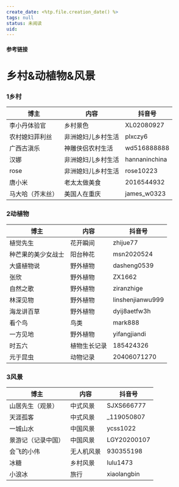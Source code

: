 ```yaml
---
create_date: <%tp.file.creation_date() %>
tags: null
status: 未阅读 
uid: 
---
```



#### 参考链接

# 乡村&动植物&风景

### 1乡村

| 博主 | 内容 | 抖音号 |
| --- | --- | --- |
| 李小丹体验官 | 乡村景色 | XL02080927 |
| 农村媳妇菲利丝 | 非洲媳妇儿乡村生活 | plxczy6 |
| 广西古滇乐 | 神雕侠侣农村生活 | wd516888888 |
| 汉娜 | 非洲媳妇儿乡村生活 | hannaninchina |
| rose | 非洲媳妇儿乡村生活 | rose10223 |
| 唐小米 | 老太太做美食 | 2016544932 |
| 马大哈（芥末丝） | 美国人在重庆 | james_w0323 |

### 2动植物

| 博主 | 内容 | 抖音号 |
| --- | --- | --- |
| 植觉先生 | 花开瞬间 | zhijue77 |
| 种芒果的美少女战士 | 阳台种花 | msn2020524 |
| 大盛植物说 | 野外植物 | dasheng0539 |
| 张欣 | 野外植物 | ZX1662 |
| 自然之歌 | 野外植物 | ziranzhige |
| 林深见物 | 野外植物 | linshenjianwu999 |
| 海龙讲百草 | 野外植物 | dyij8aetfw3h |
| 看个鸟 | 鸟类 | mark888 |
| 一方见地 | 野外植物 | yifangjiandi |
| 时五六 | 植物生长记录 | 185424326 |
| 元于昆虫 | 动物记录 | 20406071270 |

### 3风景

| 博主 | 内容 | 抖音号 |
| --- | --- | --- |
| 山居先生（观景） | 中式风景 | SJXS666777 |
| 天涯孤客 | 中式风景 | _119050807 |
| 一城山水 | 中国风景 | ycss1022 |
| 景游记（记录中国） | 中国风景 | LGY20200107 |
| 会飞的小伟 | 无人机风景 | 930355198 |
| 冰糖 | 乡村风景 | lulu1473 |
| 小浪冰 | 旅行 | xiaolangbin |